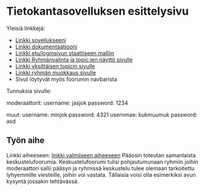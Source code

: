 # Tietokantasovelluksen esittelysivu

Yleisiä linkkejä:

* [Linkki sovellukseeni](http://samrouvi.users.cs.helsinki.fi/foorumi/)
* [Linkki dokumentaatiooni](https://github.com/pullari/Tsoha-Bootstrap/blob/master/doc/dokumentaatio.pdf)
* [Linkki etu/loginsivun staattiseen malliin](http://samrouvi.users.cs.helsinki.fi/foorumi/login)
* [Linkki Ryhmänvalinta ja topic:ien näyttö sivulle](http://samrouvi.users.cs.helsinki.fi/foorumi/groups)
* [Linkki yksittäisen topicin sivulle](http://samrouvi.users.cs.helsinki.fi/foorumi/topic)
* [Linkki ryhmän muokkaus sivulle](http://samrouvi.users.cs.helsinki.fi/foorumi/edit)
* Sivut löytyvät myös foorumin navbarista
 
Tunnuksia sivulle:

moderaattorit:
username: jasjok   password: 1234

muut:
username: minjok   password: 4321
usernmae: kukmuumuk password: asd

## Työn aihe

Linkki aiheeseen: [linkki valmiiseen aiheeseen](http://advancedkittenry.github.io/suunnittelu_ja_tyoymparisto/aiheet/Keskustelufoorumi.html) 
Pääosin toteutan samanlaista keskustelufoorumia. Keskustelufoorumi tulisi pohjautumunaan ryhmiin joihin moderaattori sallii pääsyn ja ryhmissä keskustelu tulee olemaan tarkoitettu lyhyemmille viesteille, joihin voi vastata. Tällaisia voisi olla esimerkiksi avun kysyntä jossakin tehtävässä.
